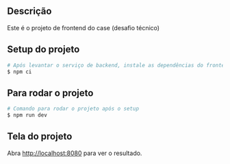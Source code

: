 ## Descrição

Este é o projeto de frontend do case (desafio técnico)

## Setup do projeto

```bash
# Após levantar o serviço de backend, instale as dependências do frontend
$ npm ci
```

## Para rodar o projeto

```bash
# Comando para rodar o projeto após o setup
$ npm run dev
```

## Tela do projeto

Abra [http://localhost:8080](http://localhost:8080) para ver o resultado.
